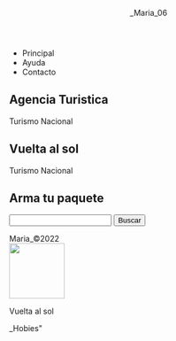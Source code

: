 <DOCTYPE html>
<html>
<head>
<meta charset="UTF-8">
<link rel="stylesheet"href="estilos.css"/>
<title> Ejercicio n8</title>
</head>
<body>
<div id="container"></div>
     <header>
<p id="p_texto1">_Maria_06</p>
     </header>
  <nav>
    <ul>
      <li>Principal</li>
      <li>Ayuda</li>
      <li>Contacto</li>
    </ul>
  </nav>
<div class="clear"></div>

<section id="contenido">
   <article class="article"></article>
   <h1>Agencia Turistica</h1>
   <p>Turismo Nacional</p>
   </article>
   </section>
   <article class="article">
     <h2>Vuelta al sol</h2>
     <p>Turismo Nacional</p>
   </article>
  </section>
  <aside>
    <h1>Arma tu paquete</h1>
    <form>
       <input type="text"/>
       <input type="submit" value="Buscar"/>
    </form>
  </aside>
<div class="clear"></div>

<footer>
  Maria_&copy;2022
</footer>
</div>
    <img src="https://background-fashion_lifestyle-traveler-travel-concept-casul-F100026722.jpg"
    wiwidth="100" height="100"/></p>
  </figure>
</body>
</html>

<div id="separacion">
  
</div>
<div id="texto2">Vuelta al sol</div>
<p id="p_texto2">_Hobies"</p>
</div>
